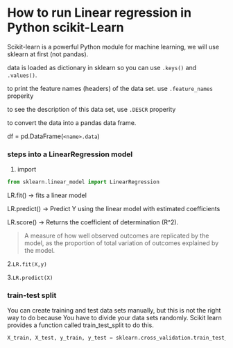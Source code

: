 # How to run Linear regression in Python scikit-Learn 

Scikit-learn is a powerful Python module for machine learning, we will use sklearn at first (not pandas).

data is loaded as dictionary in sklearn so you can use `.keys()` and `.values()`.

to print the feature names (headers) of the data set. use `.feature_names` properity

to see the description of this data set, use `.DESCR` properity

to convert the data into a pandas data frame.

df = pd.DataFrame(`<name>.data`)


### steps into a LinearRegression model 
1. import
```python 
from sklearn.linear_model import LinearRegression
```

LR.fit() -> fits a linear model

LR.predict() -> Predict Y using the linear model with estimated coefficients

LR.score() -> Returns the coefficient of determination (R^2). 
>A measure of how well observed outcomes are replicated by the model, as the proportion of total variation of outcomes explained by the model. 


2.`LR.fit(X,y)`

3.`LR.predict(X)`


### train-test split
You can create training and test data sets manually, but this is not the right way to do because You have to divide your data sets randomly. Scikit learn provides a function called train_test_split to do this.

```python
X_train, X_test, y_train, y_test = sklearn.cross_validation.train_test_split(X,y, test_size=0.33, random_state = 5) 
```




